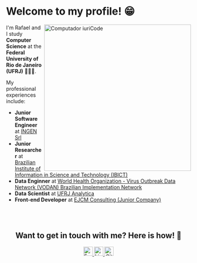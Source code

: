 <h1>Welcome to my profile! 😁 </h1>

<img src="https://raw.githubusercontent.com/MicaelliMedeiros/micaellimedeiros/master/image/computer-illustration.png" min-width="400px" max-width="400px" width="400px" align="right" alt="Computador iuriCode">

<p align="left"> 
  I'm Rafael and I study <strong>Computer Science</strong> at the <strong>Federal University of Rio de Janeiro (UFRJ)</strong> 👩🏻‍💻.
</p>

<p align="left">
  My professional experiences include:
  <ul>
    <li><strong>Junior Software Engineer</strong> at <a href="https://www.ingensrl.com/it/" target="_blank">INGEN Srl</a> </li>
    <li><strong>Junior Researcher</strong> at <a href="https://www.gov.br/ibict/pt-br" target="_blank">Brazilian Institute of Information in Science and Technology (IBICT)</a> </li>
    <li><strong>Data Enginner</strong> at <a href="https://vodanbr.github.io/" target="_blank">World Health Organization - Virus Outbreak Data Network (VODAN) Brazilian Implementation Network</a> </li>
    <li><strong>Data Scientist</strong> at <a href="https://analytica.ufrj.br/" target="_blank">UFRJ Analytica</a> </li>
    <li><strong>Front-end Developer</strong> at <a href="https://ejcm.com.br/" target="_blank">EJCM Consulting (Junior Company)</a> </li>
  </ul>
</p>

<br><br>

<div align="center">

  <h2>Want to get in touch with me? Here is how! 💌</h2> 

  <a href="mailto:rafaelfernandes@ic.ufrj.br">
    <img alt="Email" src="https://img.shields.io/badge/Email-D14836?style=for-the-badge&logo=gmail&logoColor=white" height="25"/>
  </a>

   <a href="https://www.linkedin.com/in/rafael-da-silva-fernandes-5a880a1b3/?locale=en_US">
     <img alt="Linkedin" src="https://img.shields.io/badge/linkedin-%230077B5.svg?&style=for-the-badge&logo=linkedin&logoColor=white" height="25"/>
  </a>
  
  <a href="https://github.com/RafaelxFernandes">
    <img alt="Github" src="https://img.shields.io/github/followers/RafaelxFernandes?label=follow&style=social" height="25"/>
  </a>
  
</div>
